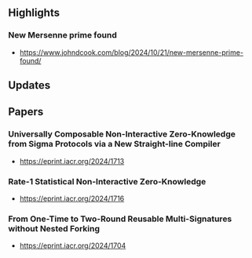## Highlights
### New Mersenne prime found
- <https://www.johndcook.com/blog/2024/10/21/new-mersenne-prime-found/>

## Updates

## Papers
### Universally Composable Non-Interactive Zero-Knowledge from Sigma Protocols via a New Straight-line Compiler
- <https://eprint.iacr.org/2024/1713>
### Rate-1 Statistical Non-Interactive Zero-Knowledge
- <https://eprint.iacr.org/2024/1716>
### From One-Time to Two-Round Reusable Multi-Signatures without Nested Forking
- <https://eprint.iacr.org/2024/1704>
